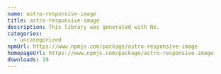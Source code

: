 ```yaml
---
name: astro-responsive-image
title: astro-responsive-image
description: This library was generated with Nx.
categories:
  - uncategorized
npmUrl: https://www.npmjs.com/package/astro-responsive-image
homepageUrl: https://www.npmjs.com/package/astro-responsive-image
downloads: 19
---
```

